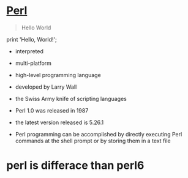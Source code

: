 [Perl](https://www.perl.org/)
====



> Hello World



print 'Hello, World!';









- interpreted

- multi-platform

- high-level programming language

- developed by Larry Wall

- the Swiss Army knife of scripting languages

- Perl 1.0 was released in 1987

- the latest version released is 5.26.1

- Perl programming can be accomplished by directly executing Perl commands at the shell prompt or by storing 
them in a text file






# perl is differace than perl6